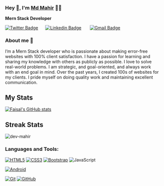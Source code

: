 
### Hey 👋, I'm **[Md Mahir](https://www.linkedin.com/in/dev-mahir)** 👨‍💻


**Mern Stack Developer** 

[![Twitter Badge](https://img.shields.io/badge/-@MdMahir-1ca0f1?style=flat-square&labelColor=1ca0f1&logo=twitter&logoColor=white&link=https://twitter.com/dev-mahir)](https://twitter.com/dev-mahir)&nbsp;&nbsp;&nbsp;&nbsp;&nbsp; [![Linkedin Badge](https://img.shields.io/badge/-MdMahir-blue?style=flat-square&logo=Linkedin&logoColor=white&link=https://www.linkedin.com/in/faisal-ahmed-2a71581b1/)](https://www.linkedin.com/in/dev-mahir)  &nbsp;&nbsp;&nbsp;&nbsp;&nbsp;  [![Gmail Badge](https://img.shields.io/badge/-mdmahir.ds@gmail.com-c14438?style=flat-square&logo=Gmail&logoColor=white&link=mailto:mdmahir.ds@gmail.com)](mailto:mdmahir.ds@gmail.com)

### About me :eyes:

I’m a Mern Stack developer who is passionate about making error-free websites with 100% client satisfaction. I have a passion for learning and sharing my knowledge with others as publicly as possible. I love to solve real-world problems. I am strategic, and goal-oriented, and always work with an end goal in mind. Over the past years, I created 100s of websites for my clients. I pride myself on doing quality work and maintaining excellent communication.


## My Stats
[![Faisal's GitHub stats](https://github-readme-stats.vercel.app/api?username=dev-mahir&theme=merko)](https://github.com/dev-mahir/github-readme-stats&?theme=dark)

## Streak Stats
<img src="https://github-readme-streak-stats.herokuapp.com/?user=dev-mahir&theme=merko" alt="dev-mahir"  /> 



### Languages and Tools:


[![HTML5](https://img.shields.io/badge/-HTML5-E34F26?style=flat&logo=html5&logoColor=white&link=https://github.com/FaisalAhmedBijoy)](https://github.com/FaisalAhmedBijoy)
[![CSS3](https://img.shields.io/badge/-CSS3-1572B6?style=flat&logo=css3&link=https://github.com/FaisalAhmedBijoy)](https://github.com/FaisalAhmedBijoy) 
[![Bootstrap](https://img.shields.io/badge/-Bootstrap-563D7C?style=flat&logo=bootstrap&link=https://github.com/FaisalAhmedBijoy)](https://github.com/FaisalAhmedBijoy)
![JavaScript](https://img.shields.io/badge/-JavaScript-black?style=flat&logo=javascript&link=https://github.com/FaisalAhmedBijoy)






[![Android](https://img.shields.io/badge/-Android-black?style=flat&logo=android&link=https://github.com/FaisalAhmedBijoy)](https://github.com/FaisalAhmedBijoy) 



[![Git](https://img.shields.io/badge/-Git-black?style=flat&logo=git&link=https://github.com/dev-mahir)](https://github.com/dev-mahir)
[![GitHub](https://img.shields.io/badge/-GitHub-181717?style=flat&logo=github&link=https://github.com/dev-mahir)](https://github.com/dev-mahir)

